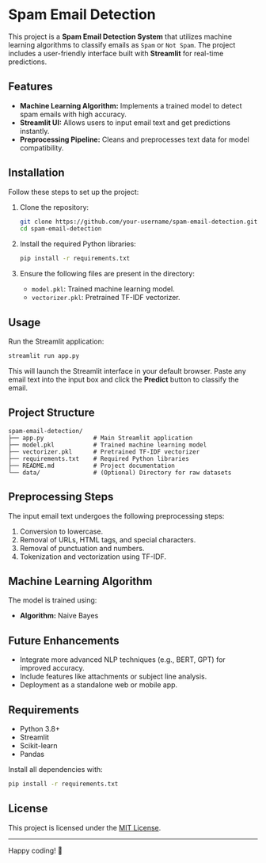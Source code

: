 # Spam Email Detection

This project is a **Spam Email Detection System** that utilizes machine learning algorithms to classify emails as `Spam` or `Not Spam`. The project includes a user-friendly interface built with **Streamlit** for real-time predictions.

## Features
- **Machine Learning Algorithm:** Implements a trained model to detect spam emails with high accuracy.
- **Streamlit UI:** Allows users to input email text and get predictions instantly.
- **Preprocessing Pipeline:** Cleans and preprocesses text data for model compatibility.

## Installation

Follow these steps to set up the project:

1. Clone the repository:
   ```bash
   git clone https://github.com/your-username/spam-email-detection.git
   cd spam-email-detection
   ```

2. Install the required Python libraries:
   ```bash
   pip install -r requirements.txt
   ```

3. Ensure the following files are present in the directory:
   - `model.pkl`: Trained machine learning model.
   - `vectorizer.pkl`: Pretrained TF-IDF vectorizer.

## Usage

Run the Streamlit application:
```bash
streamlit run app.py
```

This will launch the Streamlit interface in your default browser. Paste any email text into the input box and click the **Predict** button to classify the email.

## Project Structure
```
spam-email-detection/
├── app.py              # Main Streamlit application
├── model.pkl           # Trained machine learning model
├── vectorizer.pkl      # Pretrained TF-IDF vectorizer
├── requirements.txt    # Required Python libraries
├── README.md           # Project documentation
└── data/               # (Optional) Directory for raw datasets
```

## Preprocessing Steps
The input email text undergoes the following preprocessing steps:
1. Conversion to lowercase.
2. Removal of URLs, HTML tags, and special characters.
3. Removal of punctuation and numbers.
4. Tokenization and vectorization using TF-IDF.

## Machine Learning Algorithm
The model is trained using:
- **Algorithm:** Naive Bayes

## Future Enhancements
- Integrate more advanced NLP techniques (e.g., BERT, GPT) for improved accuracy.
- Include features like attachments or subject line analysis.
- Deployment as a standalone web or mobile app.

## Requirements
- Python 3.8+
- Streamlit
- Scikit-learn
- Pandas

Install all dependencies with:
```bash
pip install -r requirements.txt
```

## License
This project is licensed under the [MIT License](LICENSE).

---

Happy coding! 🚀
